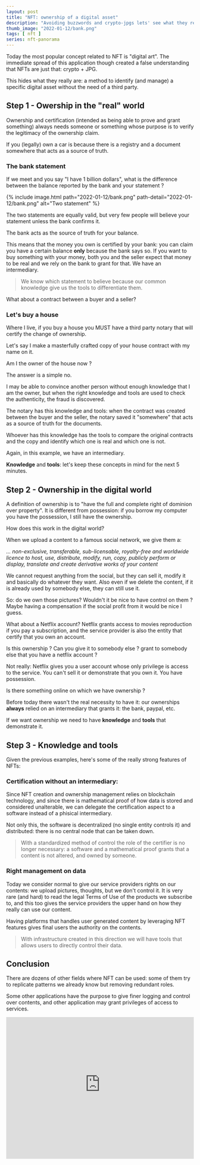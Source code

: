 ```yaml
---
layout: post
title: "NFT: ownership of a digital asset"
description: "Avoiding buzzwords and crypto-jpgs lets' see what they really could do in 3 steps."
thumb_image: "2022-01-12/bank.png"
tags: [ nft ]
series: nft-panorama
---
```



Today the most popular concept related to NFT is "digital art". The immediate spread of this application though created a false understanding that NFTs are just that: crypto + JPG.


This hides what they really are: a method to identify (and manage) a specific digital asset without the need of a third party.


## Step 1 - Owership in the "real" world

Ownership and certification (intended as being able to prove and grant something) always needs someone or something whose purpose is to verify the legitimacy of the ownership claim.

If you (legally) own a car is because there is a registry and a document somewhere that acts as a source of truth.

### The bank statement 

If we meet and you say "I have 1 billion dollars", what is the difference between the balance reported by the bank and your statement ? 

{% include image.html path="2022-01-12/bank.png" path-detail="2022-01-12/bank.png" alt="Two statement" %}

The two statements are equally valid, but very few people will believe your statement unless the bank confirms it.

The bank acts as the source of truth for your balance.

This means that the money you own is certified by your bank: you can claim you have a certain balance **only** because the bank says so.
If you want to buy something with your money, both you and the seller expect that money to be real and we rely on the bank to grant for that. We have an intermediary.

> We know which statement to believe because our common knowledge give us the tools to differentiate them.


What about a contract between a buyer and a seller?

### Let's buy a house

Where I live, if you buy a house you MUST have a third party notary that will certify the change of ownership.

Let's say I make a masterfully crafted copy of your house contract with my name on it.

Am I the owner of the house now ?

The answer is a simple no.

I may be able to convince another person without enough knowledge that I am the owner, but when the right knowledge and tools are used to check the authenticity, the fraud is discovered.

The notary has this knowledge and tools: when the contract was created between the buyer and the seller, the notary saved it "somewhere" that acts as a source of truth for the documents.

Whoever has this knowledge has the tools to compare the original contracts and the copy and identify which one is real and which one is not.

Again, in this example, we have an intermediary.


**Knowledge** and **tools**: let's keep these concepts in mind for the next 5 minutes.

## Step 2 - Ownership in the  digital world

A definition of ownership is to "have the full and complete right of dominion over property". It is different from possession: if you borrow my computer you have the possession, I still have the ownership.

How does this work in the digital world? 

When we upload a content to a famous social network, we give them a:

_... non-exclusive, transferable, sub-licensable, royalty-free and worldwide licence to host, use, distribute, modify, run, copy, publicly perform or display, translate and create derivative works of your content_

We cannot request anything from the social, but they can sell it, modify it and basically do whatever they want.
Also even if we delete the content, if it is already used by somebody else, they can still use it.

So: do we own those pictures?
Wouldn't it be nice to have control on them ? Maybe having a compensation if the social profit from it would be nice I guess.


What about a Netflix account? 
Netflix grants access to movies reproduction if you pay a subscription, and the service provider is also the entity that certify that you own an account.

Is this ownership ? Can you give it to somebody else ?  grant to somebody else that you have a netflix account ?

Not really: Netflix gives you a user account whose only privilege is access to the service.
You can't sell it or demonstrate that you own it. You have possession.

Is there something online on which we have ownership ?

Before today there wasn't the real necessity to have it: our ownerships **always** relied on an intermediary that grants it: the bank, paypal, etc.

If we want ownership we need to have **knowledge** and **tools** that demonstrate it.


## Step 3 - Knowledge and tools

Given the previous examples, here's some of the really strong features of NFTs:

###  Certification without an intermediary:

Since NFT creation and ownership management relies on blockchain technology, and since there is mathematical proof of how data is stored and considered unalterable, we can delegate the certification aspect to a software instead of a phisical intermediary.

Not only this, the software is decentralized (no single entity controls it) and  distributed: there is no central node that can be taken down.


> With a standardized method of control the role of the certifier is no longer necessary: a software and a mathematical proof grants that a content is not altered, and owned by someone. 



### Right management on data

Today we consider normal to give our service providers rights on our contents: we upload pictures, thoughts, but we don't control it.
It is very rare (and hard) to read the legal Terms of Use of the products we subscribe to, and this too gives the service providers the upper hand on how they really can use our content.

Having platforms that handles user generated content by leveraging NFT features gives final users the authority on the contents.

> With infrastructure created in this direction we will have tools that allows users to directly control their data.



## Conclusion

There are dozens of other fields where NFT can be used: some of them try to replicate patterns we already know but removing redundant roles.

Some other applications have the purpose to give finer logging and control over contents, and other application may grant privileges of access to services.


<iframe width="100%" height="380" src="https://www.youtube-nocookie.com/embed/gipL_CEw-fk" title="YouTube video player" frameborder="0" allow="accelerometer; autoplay; clipboard-write; encrypted-media; gyroscope; picture-in-picture" allowfullscreen></iframe>